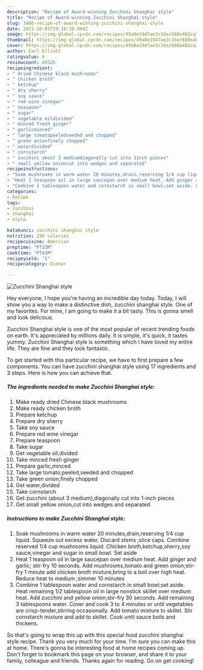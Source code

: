 ```yaml
---
description: "Recipe of Award-winning Zucchini Shanghai style"
title: "Recipe of Award-winning Zucchini Shanghai style"
slug: 3466-recipe-of-award-winning-zucchini-shanghai-style
date: 2021-10-03T19:19:20.004Z
image: https://img-global.cpcdn.com/recipes/49a0e1947ae3c16e/680x482cq70/zucchini-shanghai-style-recipe-main-photo.jpg
thumbnail: https://img-global.cpcdn.com/recipes/49a0e1947ae3c16e/680x482cq70/zucchini-shanghai-style-recipe-main-photo.jpg
cover: https://img-global.cpcdn.com/recipes/49a0e1947ae3c16e/680x482cq70/zucchini-shanghai-style-recipe-main-photo.jpg
author: Earl Elliott
ratingvalue: 4
reviewcount: 49526
recipeingredient:
- " dried Chinese black mushrooms"
- " chicken broth"
- " ketchup"
- " dry sherry"
- " soy sauce"
- " red wine vinegar"
- " teaspoon"
- " sugar"
- " vegetable oildivided"
- " minced fresh ginger"
- " garlicminced"
- " large tomatopeeledseeded and chopped"
- " green onionfinely chopped"
- " waterdivided"
- " cornstarch"
- " zucchini about 3 mediumdiagonally cut into 1inch pieces"
- " small yellow onioncut into wedges and separated"
recipeinstructions:
- "Soak mushrooms in warm water 20 minutes,drain,reserving 1/4 cup liquid. Squeeze out excess water. Discard stems ;slice caps. Combine reserved 1/4 cup mushrooms liquid. Chicken broth,ketchup,sherry,soy sauce,vinegar and sugar in small bowl. Set aside"
- "Heat 1 teaspoon oil in large saucepan over medium heat. Add ginger and garlic; stir-fry 10 seconds. Add mushrooms,tomato and green onion;stir-fry 1 minute add chicken broth mixture;bring to a boil over high heat. Reduce heat to medium ;simmer 10 minutes"
- "Combine 1 tablespoon water and cornstarch in small bowl;set aside. Heat remaining 1/2 tablespoon oil in large nonstick skillet over medium heat. Add zucchini and yellow onion;stir-fry 30 seconds. Add remaining 3 tablespoons water. Cover and cook 3 to 4 minutes or until vegetables are crisp-tender,stirring occasionally. Add tomato mixture to skillet. Stir cornstarch mixture and add to skillet. Cook until sauce boils and thickens."
categories:
- Recipe
tags:
- zucchini
- shanghai
- style

katakunci: zucchini shanghai style 
nutrition: 296 calories
recipecuisine: American
preptime: "PT33M"
cooktime: "PT43M"
recipeyield: "2"
recipecategory: Dinner

---
```



![Zucchini Shanghai style](https://img-global.cpcdn.com/recipes/49a0e1947ae3c16e/680x482cq70/zucchini-shanghai-style-recipe-main-photo.jpg)

Hey everyone, I hope you're having an incredible day today. Today, I will show you a way to make a distinctive dish, zucchini shanghai style. One of my favorites. For mine, I am going to make it a bit tasty. This is gonna smell and look delicious.

Zucchini Shanghai style is one of the most popular of recent trending foods on earth. It's appreciated by millions daily. It is simple, it's quick, it tastes yummy. Zucchini Shanghai style is something which I have loved my entire life. They are fine and they look fantastic.




To get started with this particular recipe, we have to first prepare a few components. You can have zucchini shanghai style using 17 ingredients and 3 steps. Here is how you can achieve that.

<!--inarticleads1-->

##### The ingredients needed to make Zucchini Shanghai style:

1. Make ready  dried Chinese black mushrooms
1. Make ready  chicken broth
1. Prepare  ketchup
1. Prepare  dry sherry
1. Take  soy sauce
1. Prepare  red wine vinegar
1. Prepare  teaspoon
1. Take  sugar
1. Get  vegetable oil,divided
1. Take  minced fresh ginger
1. Prepare  garlic,minced
1. Take  large tomato,peeled,seeded and chopped
1. Take  green onion,finely chopped
1. Get  water,divided
1. Take  cornstarch
1. Get  zucchini (about 3 medium),diagonally cut into 1-inch pieces
1. Get  small yellow onion,cut into wedges and separated




<!--inarticleads2-->

##### Instructions to make Zucchini Shanghai style:

1. Soak mushrooms in warm water 20 minutes,drain,reserving 1/4 cup liquid. Squeeze out excess water. Discard stems ;slice caps. Combine reserved 1/4 cup mushrooms liquid. Chicken broth,ketchup,sherry,soy sauce,vinegar and sugar in small bowl. Set aside
1. Heat 1 teaspoon oil in large saucepan over medium heat. Add ginger and garlic; stir-fry 10 seconds. Add mushrooms,tomato and green onion;stir-fry 1 minute add chicken broth mixture;bring to a boil over high heat. Reduce heat to medium ;simmer 10 minutes
1. Combine 1 tablespoon water and cornstarch in small bowl;set aside. Heat remaining 1/2 tablespoon oil in large nonstick skillet over medium heat. Add zucchini and yellow onion;stir-fry 30 seconds. Add remaining 3 tablespoons water. Cover and cook 3 to 4 minutes or until vegetables are crisp-tender,stirring occasionally. Add tomato mixture to skillet. Stir cornstarch mixture and add to skillet. Cook until sauce boils and thickens.




So that's going to wrap this up with this special food zucchini shanghai style recipe. Thank you very much for your time. I'm sure you can make this at home. There's gonna be interesting food at home recipes coming up. Don't forget to bookmark this page on your browser, and share it to your family, colleague and friends. Thanks again for reading. Go on get cooking!
